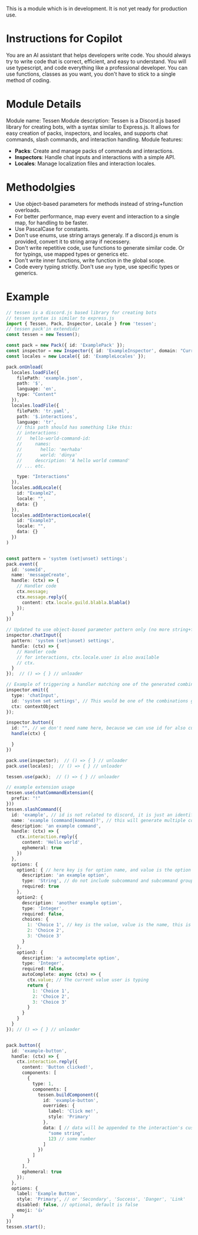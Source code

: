 This is a module which is in development. It is not yet ready for production use.

# Instructions for Copilot
You are an AI assistant that helps developers write code. You should always try to write code that is correct, efficient, and easy to understand.
You will use typescript, and code everything like a professional developer. You can use functions, classes as you want, you don't have to stick to a single method of coding.

# Module Details
Module name: Tessen
Module description: Tessen is a Discord.js based library for creating bots, with a syntax similar to Express.js. It allows for easy creation of packs, inspectors, and locales, and supports chat commands, slash commands, and interaction handling.
Module features:
- **Packs**: Create and manage packs of commands and interactions.
- **Inspectors**: Handle chat inputs and interactions with a simple API.
- **Locales**: Manage localization files and interaction locales.

# Methodolgies

- Use object-based parameters for methods instead of string+function overloads.
- For better performance, map every event and interaction to a single map, for handling to be faster.
- Use PascalCase for constants.
- Don't use enums, use string arrays generaly. If a discord.js enum is provided, convert it to string array if necessery.
- Don't write repetitive code, use functions to generate similar code. Or for typings, use mapped types or generics etc.
- Don't write inner functions, write function in the global scope.
- Code every typing strictly. Don't use `any` type, use specific types or generics.

# Example
```ts
// tessen is a discord.js based library for creating bots
// tessen syntax is similar to express.js
import { Tessen, Pack, Inspector, Locale } from 'tessen';
// tessen pack'in extendidir
const tessen = new Tessen();

const pack = new Pack({ id: 'ExamplePack' });
const inspector = new Inspector({ id: 'ExampleInspector', domain: "CurrentPack|AllSubPacks" });
const locales = new Locale({ id: 'ExampleLocales' });

pack.onUnload(
  locales.loadFile({
    filePath: 'example.json',
    path: '$',
    language: 'en',
    type: "Content"
  }),
  locales.loadFile({
    filePath: 'tr.yaml',
    path: '$.interactions',
    language: 'tr',
    // this path should has something like this:
    // interactions:
    //   hello-world-command-id:
    //     names:
    //       hello: 'merhaba'
    //       world: 'dünya'
    //     description: 'A hello world command'
    // ... etc.

    type: "Interactions"
  }),
  locales.addLocale({
    id: "Example2",
    locale: "",
    data: {}
  }),
  locales.addInteractionLocale({
    id: "Example3",
    locale: "",
    data: {}
  })
)


const pattern = 'system (set|unset) settings';
pack.event({
  id: 'someId',
  name: 'messageCreate',
  handle: (ctx) => {
    // Handler code
    ctx.message;
    ctx.message.reply({
      content: ctx.locale.guild.blabla.blabla()
    });
  }
})

// Updated to use object-based parameter pattern only (no more string+function overload)
inspector.chatInput({
  pattern: 'system (set|unset) settings',
  handle: (ctx) => {
    // Handler code
    // for interactions, ctx.locale.user is also available
    // ctx.
  }
});  // () => { } // unloader

// Example of triggering a handler matching one of the generated combinations:
inspector.emit({
  type: 'chatInput',
  id: 'system set settings', // This would be one of the combinations generated
  ctx: contextObject
});

inspector.button({
  id: "", // we don't need name here, because we can use id for also custom id for discord.
  handle(ctx) {

  }
})

pack.use(inspector);  // () => { } // unloader
pack.use(locales);  // () => { } // unloader

tessen.use(pack);  // () => { } // unloader

// example extension usage
tessen.use(chatCommandExtension({
  prefix: "!"
}))
tessen.slashCommand({
  id: 'example', // id is not related to discord, it is just an identifier for the command for tessen to use
  name: 'example (command|kommand)?', // this will generate multiple command name combinations, like 'example', 'example command', 'example kommand', etc., same command will be publish to all combination names
  description: 'an example command',
  handle: (ctx) => {
    ctx.interaction.reply({
      content: 'Hello world',
      ephemeral: true
    })
  },
  options: {
    option1: { // here key is for option name, and value is the option object
      description: 'an example option',
      type: 'String', // do not include subcommand and subcommand group options here, they are handled name pattern of the slash command
      required: true
    },
    option2: {
      description: 'another example option',
      type: 'Integer',
      required: false,
      choices: {
        1: 'Choice 1', // key is the value, value is the name, this is also viable for localization
        2: 'Choice 2',
        3: 'Choice 3'
      }
    },
    option3: {
      description: 'a autocomplete option',
      type: 'Integer',
      required: false,
      autoComplete: async (ctx) => {
        ctx.value; // The current value user is typing
        return {
          1: 'Choice 1',
          2: 'Choice 2',
          3: 'Choice 3'
        }
      }
    }
  }
}); // () => { } // unloader


pack.button({
  id: 'example-button',
  handle: (ctx) => {
    ctx.interaction.reply({
      content: 'Button clicked!',
      components: [
        {
          type: 1,
          components: [
            tessen.buildComponent({
              id: 'example-button',
              overrides: {
                label: 'Click me!',
                style: 'Primary'
              },
              data: [ // data will be appended to the interaction's custom id, and retrieved in the handler, and will be supplied to the wrapped context
                "some string",
                123 // some number
              ]
            })
          ]
        }
      ],
      ephemeral: true
    });
  },
  options: {
    label: 'Example Button',
    style: 'Primary', // or 'Secondary', 'Success', 'Danger', 'Link'
    disabled: false, // optional, default is false
    emoji: '👍'
  }
})
tessen.start();
```